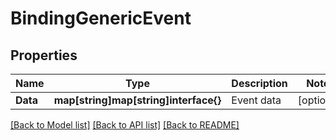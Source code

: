 # BindingGenericEvent

## Properties

Name | Type | Description | Notes
------------ | ------------- | ------------- | -------------
**Data** | **map[string]map[string]interface{}** | Event data | [optional] 

[[Back to Model list]](../README.md#documentation-for-models) [[Back to API list]](../README.md#documentation-for-api-endpoints) [[Back to README]](../README.md)


